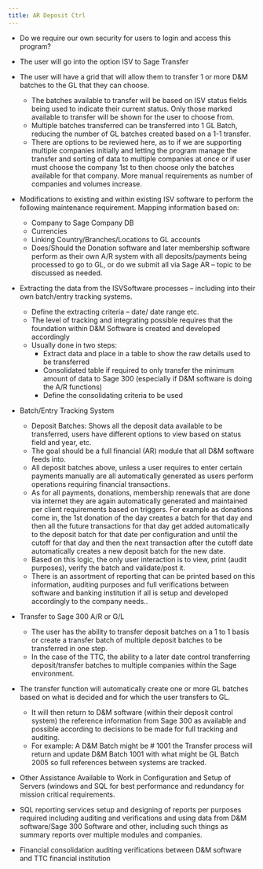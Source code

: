 ```yaml
---
title: AR Deposit Ctrl
---
```


* Do we require our own security for users to login and access this program?
* The user will go into the option ISV to Sage Transfer
* The user will have a grid that will allow them to transfer 1 or more D&M batches to the GL that they can choose.
    * The batches available to transfer will be based on ISV status fields being
    used to indicate their current status. Only those marked available to transfer
    will be shown for the user to choose from.
    * Multiple batches transferred can be transferred into 1 GL Batch, reducing
    the number of GL batches created based on a 1-1 transfer.
    * There are options to be reviewed here, as to if we are supporting multiple
    companies initially and letting the program manage the transfer and sorting
    of data to multiple companies at once or if user must choose the company 1st
    to then choose only the batches available for that company. More manual
    requirements as number of companies and volumes increase.

* Modifications to existing and within existing ISV software to
perform the following maintenance requirement. Mapping information based on:
    * Company to Sage Company DB
    * Currencies
    * Linking Country/Branches/Locations to GL accounts
    * Does/Should the Donation software and later membership software
    perform as their own A/R system with all deposits/payments being
    processed to go to GL, or do we submit all via Sage AR – topic to
    be discussed as needed.
* Extracting the data from the ISVSoftware processes – including into
their own batch/entry tracking systems.
    * Define the extracting criteria – date/ date range etc.
    * The level of tracking and integrating possible requires that
    the foundation within D&M Software is created and developed accordingly
    * Usually done in two steps:
        * Extract data and place in a table to show the raw details used to be transferred
        * Consolidated table if required to only transfer the minimum amount
        of data to Sage 300 (especially if D&M software is doing the A/R functions)
        * Define the consolidating criteria to be used
* Batch/Entry Tracking System
    * Deposit Batches: Shows all the deposit data available to be transferred, users have different options to view based on status field and year, etc.
    * The goal should be a full financial (AR) module that all D&M software feeds into.
    * All deposit batches above, unless a user requires to enter certain payments manually are all automatically generated as users perform operations requiring financial transactions.
    * As for all payments, donations, membership renewals that are done via
    internet they are again automatically generated and maintained per client
    requirements based on triggers. For example as donations come in, the 1st
    donation of the day creates a batch for that day and then all the future
    transactions for that day get added automatically to the deposit batch for
    that date per configuration and until the cutoff for that day and then the
    next transaction after the cutoff date automatically creates a new deposit
    batch for the new date.
    * Based on this logic, the only user interaction is to view, print (audit purposes), verify the batch and validate/post it.
    * There is an assortment of reporting that can be printed based on this information, auditing purposes and full verifications between software and banking institution if all is setup and developed accordingly to the company needs..
* Transfer to Sage 300 A/R or G/L
    * The user has the ability to transfer deposit batches on a 1 to 1 basis or create a transfer batch of multiple deposit batches to be transferred in one step.
    * In the case of the TTC, the ability to a later date control transferring deposit/transfer batches to multiple companies within the Sage environment.
* The transfer function will automatically create one or more GL batches based on what is decided and for which the user transfers to GL.
    * It will then return to D&M software (within their deposit control system) the reference information from Sage 300 as available and possible according to decisions to be made for full tracking and auditing.
    * For example:  A D&M Batch might be # 1001 the Transfer process will return and update D&M Batch 1001 with what might be GL Batch 2005 so full references between systems are tracked.
* Other Assistance Available to Work in Configuration and Setup of Servers (windows and SQL for best performance and redundancy for mission critical requirements.
* SQL reporting services setup and designing of reports per purposes required including auditing and verifications and using data from D&M software/Sage 300 Software and other, including such things as summary reports over multiple modules and companies.
* Financial consolidation auditing verifications between D&M software and TTC financial institution
